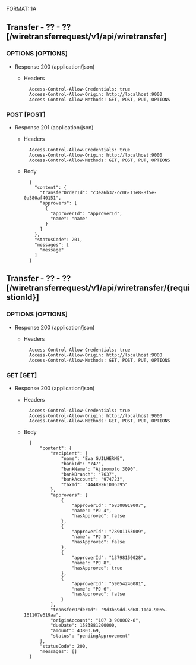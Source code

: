 FORMAT: 1A

## Transfer - ?? - ?? [/wiretransferrequest/v1/api/wiretransfer]

### OPTIONS [OPTIONS]

+ Response 200 (application/json)

  + Headers

          Access-Control-Allow-Credentials: true
          Access-Control-Allow-Origin: http://localhost:9000
          Access-Control-Allow-Methods: GET, POST, PUT, OPTIONS

### POST [POST]

+ Response 201 (application/json)

  + Headers

          Access-Control-Allow-Credentials: true
          Access-Control-Allow-Origin: http://localhost:9000
          Access-Control-Allow-Methods: GET, POST, PUT, OPTIONS


  + Body

          {
            "content": {
              "transferOrderId": "c3ea6b32-cc06-11e8-8f5e-0a580af40151",
              "approvers": [
                {
                  "approverId": "approverId",
                  "name": "name"
                }
              ]
            },
            "statusCode": 201,
            "messages": [
              "message"
            ]
          }

## Transfer - ?? - ?? [/wiretransferrequest/v1/api/wiretransfer/{requistionId}]

### OPTIONS [OPTIONS]

+ Response 200 (application/json)

  + Headers

          Access-Control-Allow-Credentials: true
          Access-Control-Allow-Origin: http://localhost:9000
          Access-Control-Allow-Methods: GET, POST, PUT, OPTIONS

### GET [GET]

+ Response 200 (application/json)

  + Headers

          Access-Control-Allow-Credentials: true
          Access-Control-Allow-Origin: http://localhost:9000
          Access-Control-Allow-Methods: GET, POST, PUT, OPTIONS


  + Body

          {
              "content": {
                  "recipient": {
                      "name": "Eva GUILHERME",
                      "bankId": "747",
                      "bankName": "Ajinomoto 3090",
                      "bankBranch": "7637",
                      "bankAccount": "974723",
                      "taxId": "44489261006395"
                  },
                  "approvers": [
                      {
                          "approverId": "68300919007",
                          "name": "PJ 4",
                          "hasApproved": false
                      },
                      {
                          "approverId": "78901153009",
                          "name": "PJ 5",
                          "hasApproved": false
                      },
                      {
                          "approverId": "13798150028",
                          "name": "PJ 8",
                          "hasApproved": true
                      },
                      {
                          "approverId": "59054246081",
                          "name": "PJ 6",
                          "hasApproved": false
                      }
                  ],
                  "transferOrderId": "9d3b69dd-5d68-11ea-9065-161107e619aa",
                  "originAccount": "107 3 900002-8",
                  "dueDate": 1583881200000,
                  "amount": 43803.69,
                  "status": "pendingApprovement"
              },
              "statusCode": 200,
              "messages": []
          }
